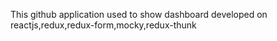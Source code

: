 This github application used to show dashboard developed on reactjs,redux,redux-form,mocky,redux-thunk